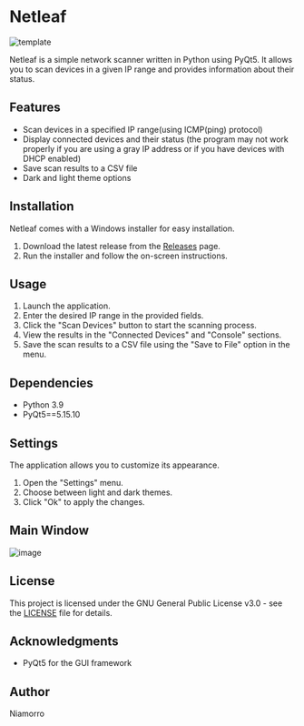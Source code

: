 # Netleaf

![template](https://github.com/Niamorro/Netleaf/assets/123011549/688d2ccf-62d6-47ac-b97a-6711bc9fc6c4)

Netleaf is a simple network scanner written in Python using PyQt5. It allows you to scan devices in a given IP range and provides information about their status.

## Features

- Scan devices in a specified IP range(using ICMP(ping) protocol) 
- Display connected devices and their status (the program may not work properly if you are using a gray IP address or if you have devices with DHCP enabled)
- Save scan results to a CSV file
- Dark and light theme options

## Installation

Netleaf comes with a Windows installer for easy installation.

1. Download the latest release from the [Releases](https://github.com/Niamorro/Netleaf/releases) page.
2. Run the installer and follow the on-screen instructions.

## Usage

1. Launch the application.
2. Enter the desired IP range in the provided fields.
3. Click the "Scan Devices" button to start the scanning process.
4. View the results in the "Connected Devices" and "Console" sections.
5. Save the scan results to a CSV file using the "Save to File" option in the menu.

## Dependencies

- Python 3.9
- PyQt5==5.15.10

## Settings

The application allows you to customize its appearance.

1. Open the "Settings" menu.
2. Choose between light and dark themes.
3. Click "Ok" to apply the changes.

## Main Window

![image](https://github.com/Niamorro/Netleaf/assets/123011549/f314d0c6-04f4-4e8f-ba34-332625518748)

## License

This project is licensed under the GNU General Public License v3.0 - see the [LICENSE](LICENSE) file for details.

## Acknowledgments

- PyQt5 for the GUI framework

## Author
Niamorro

